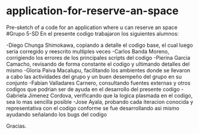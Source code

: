 # application-for-reserve-an-space
Pre-sketch of a code for an application where u can reserve an space
#Grupo 5-SD
En el presente codigo trabajaron los siguientes alumnos:

-Diego Chunga Shimokawa, copiando a detalle el codigo base, el cual luego seria corregido y reescrito multiples veces
-Carlos Banda Moreno, corrigiendo los errores de los principales scripts del codigo
-Pierina Garcia Camacho, revisando de forma constante el codigo y ultimando detalles del mismo
-Gloria Paiva Macalupu, facilitando los ambientes donde se llevaron a cabo las actividades del grupo y un buen desempeño del grupo en su conjunto
-Fabian Valladares Carnero, consultando fuentes externas y otros codigos que podrian ser de ayuda en el desarrollo del presente codigo
-Gabriela Jimenez Cordova, verificando que la logica plasmada en el codigo, sea lo mas sencilla posible
-Jose Ayala, probando cada iteracion conocida y representativa con el codigo conforme se fue desarrollando asi mismo ayudando señalando los bugs del codigo

Gracias.
